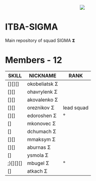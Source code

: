 
<p align="center">
    <a href="https://www.facebook.com/itbro.pro" target="_blank">
        <img src="https://github.com/ITBA-SIGMA/MAIN-SIGMA/blob/main/helpMe/.gitpic/SIGMAwallpaper.png?raw=true">
    </a>
</p>

# ITBA-SIGMA
Main repository of squad SIGMA 𝝨

# Members - 12

|SKILL|NICKNAME|RANK|
|-----|--------|----|
|[][][]|оkobeliatsk Σ||
|[][]|ohavrylenk Σ||
|[][]|akovalenko Σ||
|[][]|oreznikov Σ|lead squad|
|[][]|edoroshen Σ|°|
|[]|mkonovec Σ||
|[]|dchumach Σ||
|[][]|mmaksym Σ||
|[][]|aburnas Σ||
|[]|ysmola Σ||
|;}[][][]|mbugel Σ|°|
|[]|atkach Σ||
